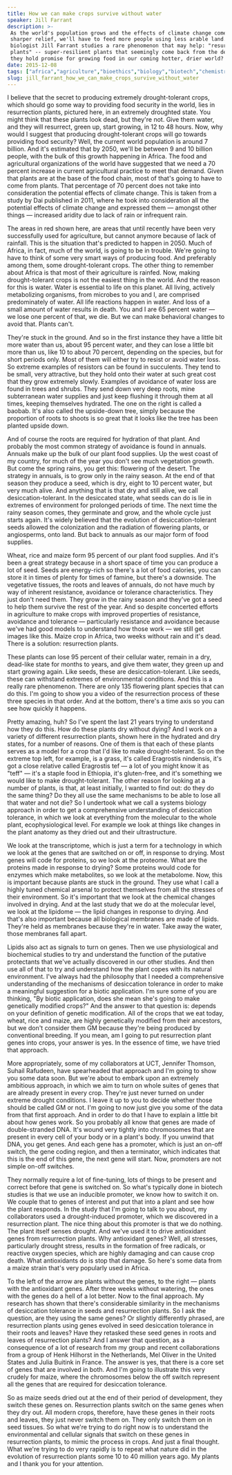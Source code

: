 ```yaml
---
title: How we can make crops survive without water
speaker: Jill Farrant
description: >-
 As the world's population grows and the effects of climate change come into
 sharper relief, we'll have to feed more people using less arable land. Molecular
 biologist Jill Farrant studies a rare phenomenon that may help: "resurrection
 plants" -- super-resilient plants that seemingly come back from the dead. Could
 they hold promise for growing food in our coming hotter, drier world?
date: 2015-12-08
tags: ["africa","agriculture","bioethics","biology","biotech","chemistry","botany","environment","food","genetics","garden","global-issues","microbiology","potential","nature","science","sustainability","water","weather","climate-change","plants"]
slug: jill_farrant_how_we_can_make_crops_survive_without_water
---
```


I believe that the secret to producing extremely drought-tolerant crops, which should go
some way to providing food security in the world, lies in resurrection plants, pictured
here, in an extremely droughted state. You might think that these plants look dead, but
they're not. Give them water, and they will resurrect, green up, start growing, in 12 to
48 hours. Now, why would I suggest that producing drought-tolerant crops will go towards
providing food security? Well, the current world population is around 7 billion. And it's
estimated that by 2050, we'll be between 9 and 10 billion people, with the bulk of this
growth happening in Africa. The food and agricultural organizations of the world have
suggested that we need a 70 percent increase in current agricultural practice to meet that
demand. Given that plants are at the base of the food chain, most of that's going to have
to come from plants. That percentage of 70 percent does not take into consideration the
potential effects of climate change. This is taken from a study by Dai published in 2011,
where he took into consideration all the potential effects of climate change and expressed
them — amongst other things — increased aridity due to lack of rain or infrequent
rain.

The areas in red shown here, are areas that until recently have been very successfully
used for agriculture, but cannot anymore because of lack of rainfall. This is the
situation that's predicted to happen in 2050. Much of Africa, in fact, much of the world,
is going to be in trouble. We're going to have to think of some very smart ways of
producing food. And preferably among them, some drought-tolerant crops. The other thing to
remember about Africa is that most of their agriculture is rainfed. Now, making
drought-tolerant crops is not the easiest thing in the world. And the reason for this is
water. Water is essential to life on this planet. All living, actively metabolizing
organisms, from microbes to you and I, are comprised predominately of water. All life
reactions happen in water. And loss of a small amount of water results in death. You and I
are 65 percent water — we lose one percent of that, we die. But we can make behavioral
changes to avoid that. Plants can't.

They're stuck in the ground. And so in the first instance they have a little bit more
water than us, about 95 percent water, and they can lose a little bit more than us, like
10 to about 70 percent, depending on the species, but for short periods only. Most of them
will either try to resist or avoid water loss. So extreme examples of resistors can be
found in succulents. They tend to be small, very attractive, but they hold onto their
water at such great cost that they grow extremely slowly. Examples of avoidance of water
loss are found in trees and shrubs. They send down very deep roots, mine subterranean
water supplies and just keep flushing it through them at all times, keeping themselves
hydrated. The one on the right is called a baobab. It's also called the upside-down tree,
simply because the proportion of roots to shoots is so great that it looks like the tree
has been planted upside down.

And of course the roots are required for hydration of that plant. And probably the most
common strategy of avoidance is found in annuals. Annuals make up the bulk of our plant
food supplies. Up the west coast of my country, for much of the year you don't see much
vegetation growth. But come the spring rains, you get this: flowering of the desert. The
strategy in annuals, is to grow only in the rainy season. At the end of that season they
produce a seed, which is dry, eight to 10 percent water, but very much alive. And anything
that is that dry and still alive, we call desiccation-tolerant. In the desiccated state,
what seeds can do is lie in extremes of environment for prolonged periods of time. The
next time the rainy season comes, they germinate and grow, and the whole cycle just starts
again. It's widely believed that the evolution of desiccation-tolerant seeds allowed the
colonization and the radiation of flowering plants, or angiosperms, onto land. But back to
annuals as our major form of food supplies.

Wheat, rice and maize form 95 percent of our plant food supplies. And it's been a great
strategy because in a short space of time you can produce a lot of seed. Seeds are
energy-rich so there's a lot of food calories, you can store it in times of plenty for
times of famine, but there's a downside. The vegetative tissues, the roots and leaves of
annuals, do not have much by way of inherent resistance, avoidance or tolerance
characteristics. They just don't need them. They grow in the rainy season and they've got
a seed to help them survive the rest of the year. And so despite concerted efforts in
agriculture to make crops with improved properties of resistance, avoidance and tolerance
— particularly resistance and avoidance because we've had good models to understand how
those work — we still get images like this. Maize crop in Africa, two weeks without rain
and it's dead. There is a solution: resurrection plants.

These plants can lose 95 percent of their cellular water, remain in a dry, dead-like state
for months to years, and give them water, they green up and start growing again. Like
seeds, these are desiccation-tolerant. Like seeds, these can withstand extremes of
environmental conditions. And this is a really rare phenomenon. There are only 135
flowering plant species that can do this. I'm going to show you a video of the resurrection
process of these three species in that order. And at the bottom, there's a time axis so
you can see how quickly it happens.

Pretty amazing, huh? So I've spent the last 21 years trying to understand how they do this.
How do these plants dry without dying? And I work on a variety of different resurrection
plants, shown here in the hydrated and dry states, for a number of reasons. One of them is
that each of these plants serves as a model for a crop that I'd like to make
drought-tolerant. So on the extreme top left, for example, is a grass, it's called
Eragrostis nindensis, it's got a close relative called Eragrostis tef — a lot of you might
know it as "teff" — it's a staple food in Ethiopia, it's gluten-free, and it's something
we would like to make drought-tolerant. The other reason for looking at a number of plants,
is that, at least initially, I wanted to find out: do they do the same thing? Do they all
use the same mechanisms to be able to lose all that water and not die? So I undertook what
we call a systems biology approach in order to get a comprehensive understanding of
desiccation tolerance, in which we look at everything from the molecular to the whole
plant, ecophysiological level. For example we look at things like changes in the plant
anatomy as they dried out and their ultrastructure.

We look at the transcriptome, which is just a term for a technology in which we look at
the genes that are switched on or off, in response to drying. Most genes will code for
proteins, so we look at the proteome. What are the proteins made in response to drying?
Some proteins would code for enzymes which make metabolites, so we look at the
metabolome. Now, this is important because plants are stuck in the ground. They use what I
call a highly tuned chemical arsenal to protect themselves from all the stresses of their
environment. So it's important that we look at the chemical changes involved in drying. And
at the last study that we do at the molecular level, we look at the lipidome — the lipid
changes in response to drying. And that's also important because all biological membranes
are made of lipids. They're held as membranes because they're in water. Take away the
water, those membranes fall apart.

Lipids also act as signals to turn on genes. Then we use physiological and biochemical
studies to try and understand the function of the putative protectants that we've actually
discovered in our other studies. And then use all of that to try and understand how the
plant copes with its natural environment. I've always had the philosophy that I needed a
comprehensive understanding of the mechanisms of desiccation tolerance in order to make a
meaningful suggestion for a biotic application. I'm sure some of you are thinking, "By
biotic application, does she mean she's going to make genetically modified crops?" And the
answer to that question is: depends on your definition of genetic modification. All of the
crops that we eat today, wheat, rice and maize, are highly genetically modified from their
ancestors, but we don't consider them GM because they're being produced by conventional
breeding. If you mean, am I going to put resurrection plant genes into crops, your answer
is yes. In the essence of time, we have tried that approach.

More appropriately, some of my collaborators at UCT, Jennifer Thomson, Suhail Rafudeen,
have spearheaded that approach and I'm going to show you some data soon. But we're about to
embark upon an extremely ambitious approach, in which we aim to turn on whole suites of
genes that are already present in every crop. They're just never turned on under extreme
drought conditions. I leave it up to you to decide whether those should be called GM or
not. I'm going to now just give you some of the data from that first approach. And in order
to do that I have to explain a little bit about how genes work. So you probably all know
that genes are made of double-stranded DNA. It's wound very tightly into chromosomes that
are present in every cell of your body or in a plant's body. If you unwind that DNA, you
get genes. And each gene has a promoter, which is just an on-off switch, the gene coding
region, and then a terminator, which indicates that this is the end of this gene, the next
gene will start. Now, promoters are not simple on-off switches.

They normally require a lot of fine-tuning, lots of things to be present and correct
before that gene is switched on. So what's typically done in biotech studies is that we
use an inducible promoter, we know how to switch it on. We couple that to genes of
interest and put that into a plant and see how the plant responds. In the study that I'm
going to talk to you about, my collaborators used a drought-induced promoter, which we
discovered in a resurrection plant. The nice thing about this promoter is that we do
nothing. The plant itself senses drought. And we've used it to drive antioxidant genes
from resurrection plants. Why antioxidant genes? Well, all stresses, particularly drought
stress, results in the formation of free radicals, or reactive oxygen species, which are
highly damaging and can cause crop death. What antioxidants do is stop that damage. So
here's some data from a maize strain that's very popularly used in Africa.

To the left of the arrow are plants without the genes, to the right — plants with the
antioxidant genes. After three weeks without watering, the ones with the genes do a hell
of a lot better. Now to the final approach. My research has shown that there's considerable
similarity in the mechanisms of desiccation tolerance in seeds and resurrection plants. So
I ask the question, are they using the same genes? Or slightly differently phrased, are
resurrection plants using genes evolved in seed desiccation tolerance in their roots and
leaves? Have they retasked these seed genes in roots and leaves of resurrection plants? And
I answer that question, as a consequence of a lot of research from my group and recent
collaborations from a group of Henk Hilhorst in the Netherlands, Mel Oliver in the United
States and Julia Buitink in France. The answer is yes, that there is a core set of genes
that are involved in both. And I'm going to illustrate this very crudely for maize, where
the chromosomes below the off switch represent all the genes that are required for
desiccation tolerance.

So as maize seeds dried out at the end of their period of development, they switch these
genes on. Resurrection plants switch on the same genes when they dry out. All modern
crops, therefore, have these genes in their roots and leaves, they just never switch them
on. They only switch them on in seed tissues. So what we're trying to do right now is to
understand the environmental and cellular signals that switch on these genes in
resurrection plants, to mimic the process in crops. And just a final thought. What we're
trying to do very rapidly is to repeat what nature did in the evolution of resurrection
plants some 10 to 40 million years ago. My plants and I thank you for your
attention.

<!--
ad_duration=3.33
comment_count=55
event="TEDGlobal>Geneva"
external_start_time=0
has_talk_citation=0
intro_duration=11.82
is_subtitle_required="False"
is_talk_featured="True"
language="en"
language_swap="False"
native_language="en"
number_of_related_talks=6
number_of_speakers=1
number_of_subtitled_videos=25
number_of_tags=21
number_of_talk_download_languages=25
number_of_talk_more_resources=1
number_of_talk_recommendations=0
number_of_talks_take_actions=0
post_ad_duration=0.83
published_timestamp="2016-01-19 16:18:01"
recording_date="2015-12-08"
speaker_description="Professor of molecular and cell biology"
speaker_is_published=1
speaker_name="Jill Farrant"
talk_name="How we can make crops survive without water"
talks_tags=["africa","agriculture","bioethics","biology","biotech","chemistry","botany","environment","food","genetics","garden","global-issues","microbiology","potential","nature","science","sustainability","water","weather","climate-change","plants"]
talks_take_action=[]
url_audio="https://download.ted.com/talks/JillFarrant_2015G.mp3?apikey=acme-roadrunner"
url_photo_speaker="https://pe.tedcdn.com/images/ted/0ad35e01401e1222dec7a611d82cd67ef5615d55_254x191.jpg"
url_photo_talk="https://s3.amazonaws.com/talkstar-photos/uploads/e1185a4f-6257-4074-b852-c125c7fad3ad/JillFarrant_2015G-embed.jpg"
url_webpage="https://www.ted.com/talks/jill_farrant_how_we_can_make_crops_survive_without_water"
video_type_name="TED Stage Talk"
-->